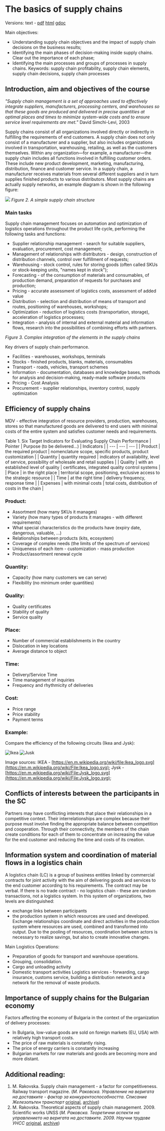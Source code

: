 # The basics of supply chains
Versions: text - [pdf](https://docs.google.com/document/d/1hrMALYhcYkFCPh2f6sow9qVebdjmW94UtoQs0hHgEIk/export?format=pdf)  [html](https://docs.google.com/document/d/e/2PACX-1vRejwtoNfAjTSonmnHvp6Ed_57n0xstdjC-gV3oN6Z2qruNBrJ5O4J8nnTZulpCn6C-1TLq5mdWtYGJ/pub)  [gdoc](https://docs.google.com/document/d/1hrMALYhcYkFCPh2f6sow9qVebdjmW94UtoQs0hHgEIk/edit?usp=sharing)

Main objectives:
* Understanding supply chain objectives and the impact of supply chain decisions on the business results;
* Identifying the main phases of decision-making inside supply chains. Clear out the importance of each phase;
* Identifying the main processes and groups of processes in supply chains.
Keywords: supply chain profitability, supply chain elements, supply chain decisions, supply chain processes

## Introduction, aim and objectives of the course
*"Supply chain management is a set of approaches used to effectively integrate suppliers, manufacturers, processing centers, and warehouses so that these goods are produced and delivered in precise quantities at optimal places and times to minimize system-wide costs and to ensure service level requirements are met.*” David Simchi-Levi, 2003

Supply chains consist of all organizations involved directly or indirectly in fulfilling the requirements of end customers. A supply chain does not only consist of a manufacturer and a supplier, but also includes organizations involved in transportation, warehousing, retailing, as well as the customers themselves. Within any organization—for example, a manufacturer—the supply chain includes all functions involved in fulfilling customer orders. These include new product development, marketing, manufacturing, distribution, finance and customer service.
In a supply chain, a manufacturer receives materials from several different suppliers and in turn supplies finished products to various distributors. Most supply chains are actually supply networks, an example diagram is shown in the following figure:

![](https://raw.githubusercontent.com/IgorBG/SCM/main/seminars/resources/scm%20structure%20eng.png)
*Figure 2. A simple supply chain structure*

### Main tasks
Supply chain management focuses on automation and optimization of logistics operations throughout the product life cycle, performing the following tasks and functions:
* Supplier relationship management - search for suitable suppliers, evaluation, procurement, cost management;
* Management of relationships with distributors - design, construction of distribution channels, control over fulfillment of requests;
* Warehousing - stock control, rules for storing goods (often called SKUs or stock-keeping units, "names kept in stock");
* Forecasting - of the consumption of materials and consumables, of production demand, preparation of requests for purchases and production;
* Pricing - accurate assessment of logistics costs, assessment of added value
* Distribution - selection and distribution of means of transport and routes, positioning of warehouses, workshops;
* Optimization - reduction of logistics costs (transportation, storage), acceleration of logistics processes;
* Integration - analysis of internal and external material and information flows, research into the possibilities of combining efforts with partners.

*Figure 3. Complex integration of the elements in the supply chains*

Key drivers of supply chain performance.
* Facilities - warehouses, workshops, terminals
* Stocks - finished products, blanks, materials, consumables
* Transport - roads, vehicles, transport schemes
* Information - documentation, databases and knowledge bases, methods for analysis and decision-making, ready-made software products
* Pricing - Cost Analysis
* Procurement - supplier relationships, inventory control, supply optimization

## Efficiency of supply chains
MDV - effective integration of resource providers, production, warehouses, stores so that manufactured goods are delivered to end users with minimal costs of the entire system and satisfies customer needs and requirements.

Table 1. Six Target Indicators for Evaluating Supply Chain Performance
| Pointer | Purpose (to be delivered...) | Indicators | 
| --- | --- | --- |
| Product | the required product | nomenclature scope, specific products, product customization | 
| Quantity | quantity required | indicators of availability, level of service, possibility of wholesale and retail supplies | 
| Quality | with an established level of quality | certificates, integrated quality control systems | 
| Place | in the right place | territorial scope, positioning, exclusive access to the strategic resource | 
| Time | at the right time | delivery frequency, response time | 
| Expenses | with minimal costs | total costs, distribution of costs in the chain | 

### Product:
* Assortment (how many SKUs it manages)
* Variety (how many types of products it manages - with different requirements)
* What special characteristics do the products have (expiry date, dangerous, valuable, ...)
* Relationships between products (kits, ecosystem)
* Coverage of complex needs (the limits of the spectrum of services)
* Uniqueness of each item - customization - mass production
* Product/assortment renewal cycle

### Quantity:
* Capacity (how many customers we can serve)
* Flexibility (no minimum order quantities)

### Quality:
* Quality certificates
* Stability of quality
* Service quality

### Place:
* Number of commercial establishments in the country
* Dislocation in key locations
* Average distance to object

### Time:
* Delivery/Service Time
* Time management of inquiries
* Frequency and rhythmicity of deliveries

### Cost:
* Price range
* Price stability
* Payment terms

### Example:
Compare the efficiency of the following circuits (Ikea and Jysk):

![Ikea](https://github.com/IgorBG/SCM/blob/main/seminars/resources/ikea_logo_320pxw.png)
![Jusk](https://raw.githubusercontent.com/IgorBG/SCM/main/seminars/resources/jysk_logo_320pxw.png)

Image sources: IKEA - [https://en.m.wikipedia.org/wiki/file:Ikea_logo.svg](https://en.m.wikipedia.org/wiki/File:Ikea_logo.svg);
Jysk - [https://en.m.wikipedia.org/wiki/File:Jysk_logo.svg](https://en.m.wikipedia.org/wiki/File:Jysk_logo.svg);

## Conflicts of interests between the participants in the SC
Partners may have conflicting interests that place their relationships in a competitive context. Their interrelationships are complex because their purpose must involve finding the appropriate balance between competition and cooperation. Through their connectivity, the members of the chain create conditions for each of them to concentrate on increasing the value for the end customer and reducing the time and costs of its creation.

## Information system and coordination of material flows in a logistics chain
A logistics chain (LC) is a group of business entities linked by commercial contracts for joint activity with the aim of delivering goods and services to the end customer according to his requirements. The contract may be verbal. If there is no trade contract - no logistics chain - these are random transactions, not a logistics system.
In this system of organizations, two levels are distinguished:
* exchange links between participants
* the production system in which resources are used and developed.
Exchange relationships coordinate and direct activities in the production system where resources are used, combined and transformed into output. Due to the pooling of resources, coordination between actors is necessary to realize savings, but also to create innovative changes.

Main Logistics Operations:
* Preparation of goods for transport and warehouse operations.
* Grouping, consolidation.
* Cargo and unloading activity
* Domestic transport activities
Logistics services - forwarding, cargo insurance, customs service, building a distribution network and a network for the removal of waste products.

## Importance of supply chains for the Bulgarian economy
Factors affecting the economy of Bulgaria in the context of the organization of delivery processes:
* In Bulgaria, low-value goods are sold on foreign markets (EU, USA) with relatively high transport costs.
* The price of raw materials is constantly rising.
* The price of energy carriers is constantly increasing
* Bulgarian markets for raw materials and goods are becoming more and more distant.

## Additional reading:
1. M. Rakovska. Supply chain management - a factor for competitiveness. Railway transport magazine. (*М. Раковска. Управление на веригата на доставките - фактор за конкурентоспособността. Списание Железопътен транспорт* [original](https://www.jptactis.com/Archives/jpt605/rakovska.htm), [archive](https://docs.google.com/document/d/1zgWwAFSpffqATbABh2kdds_1YG7wT4wYWB3v-CZDmQM/preview))
2. M. Rakovska. Theoretical aspects of supply chain management. 2009. Scientific works UNSS (*М. Раковска. Теоретични аспекти на управлението на веригата на доставките. 2009. Научни трудове УНСС* [original](https://www.unwe.bg/uploads/ResearchPapers/Research%20Papers_vol2_2009_No6_M%20Rakovska.pdf), [archive](https://drive.google.com/file/d/1OYRbHhzJSLpP5eelu6DzqpRBaElB50WI/view?usp=sharing))
